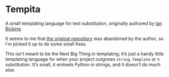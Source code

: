 # Tempita

A small templating language for text substitution, originally authored by [Ian Bicking](https://bitbucket.org/ianb/).

It seems to me that [the original repository](https://bitbucket.org/ianb/tempita/src/default/) was abandoned by the author, so I'm picked it up to do some small fixes.

This isn’t meant to be the Next Big Thing in templating; it’s just a handy little templating language for when your project outgrows `string.Template` or `%` substitution. It’s small, it embeds Python in strings, and it doesn’t do much else.
